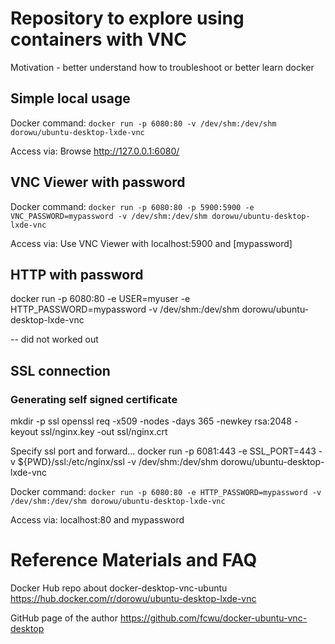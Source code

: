 # Repository to explore using containers with VNC

Motivation - better understand how to troubleshoot or better learn docker

## Simple local usage

Docker command:
`docker run -p 6080:80 -v /dev/shm:/dev/shm dorowu/ubuntu-desktop-lxde-vnc`

Access via:
Browse http://127.0.0.1:6080/

## VNC Viewer with password

Docker command:
`docker run -p 6080:80 -p 5900:5900 -e VNC_PASSWORD=mypassword -v /dev/shm:/dev/shm dorowu/ubuntu-desktop-lxde-vnc`

Access via:
Use VNC Viewer with localhost:5900 and [mypassword]

## HTTP with password

docker run -p 6080:80 -e USER=myuser -e HTTP_PASSWORD=mypassword -v /dev/shm:/dev/shm dorowu/ubuntu-desktop-lxde-vnc

-- did not worked out

## SSL connection 

### Generating self signed certificate

mkdir -p ssl
openssl req -x509 -nodes -days 365 -newkey rsa:2048 -keyout ssl/nginx.key -out ssl/nginx.crt

Specify ssl port and forward...
docker run -p 6081:443 -e SSL_PORT=443 -v ${PWD}/ssl:/etc/nginx/ssl -v /dev/shm:/dev/shm dorowu/ubuntu-desktop-lxde-vnc

Docker command:
`docker run -p 6080:80 -e HTTP_PASSWORD=mypassword -v /dev/shm:/dev/shm dorowu/ubuntu-desktop-lxde-vnc`

Access via:
localhost:80 and mypassword



# Reference Materials and FAQ

Docker Hub repo about docker-desktop-vnc-ubuntu
https://hub.docker.com/r/dorowu/ubuntu-desktop-lxde-vnc

GitHub page of the author
https://github.com/fcwu/docker-ubuntu-vnc-desktop


